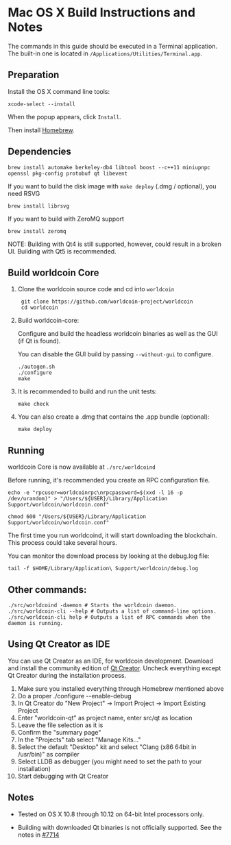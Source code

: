 Mac OS X Build Instructions and Notes
====================================
The commands in this guide should be executed in a Terminal application.
The built-in one is located in `/Applications/Utilities/Terminal.app`.

Preparation
-----------
Install the OS X command line tools:

`xcode-select --install`

When the popup appears, click `Install`.

Then install [Homebrew](https://brew.sh).

Dependencies
----------------------

    brew install automake berkeley-db4 libtool boost --c++11 miniupnpc openssl pkg-config protobuf qt libevent

If you want to build the disk image with `make deploy` (.dmg / optional), you need RSVG

    brew install librsvg

If you want to build with ZeroMQ support
    
    brew install zeromq

NOTE: Building with Qt4 is still supported, however, could result in a broken UI. Building with Qt5 is recommended.

Build worldcoin Core
------------------------

1. Clone the worldcoin source code and cd into `worldcoin`

        git clone https://github.com/worldcoin-project/worldcoin
        cd worldcoin

2.  Build worldcoin-core:

    Configure and build the headless worldcoin binaries as well as the GUI (if Qt is found).

    You can disable the GUI build by passing `--without-gui` to configure.

        ./autogen.sh
        ./configure
        make

3.  It is recommended to build and run the unit tests:

        make check

4.  You can also create a .dmg that contains the .app bundle (optional):

        make deploy

Running
-------

worldcoin Core is now available at `./src/worldcoind`

Before running, it's recommended you create an RPC configuration file.

    echo -e "rpcuser=worldcoinrpc\nrpcpassword=$(xxd -l 16 -p /dev/urandom)" > "/Users/${USER}/Library/Application Support/worldcoin/worldcoin.conf"

    chmod 600 "/Users/${USER}/Library/Application Support/worldcoin/worldcoin.conf"

The first time you run worldcoind, it will start downloading the blockchain. This process could take several hours.

You can monitor the download process by looking at the debug.log file:

    tail -f $HOME/Library/Application\ Support/worldcoin/debug.log

Other commands:
-------

    ./src/worldcoind -daemon # Starts the worldcoin daemon.
    ./src/worldcoin-cli --help # Outputs a list of command-line options.
    ./src/worldcoin-cli help # Outputs a list of RPC commands when the daemon is running.

Using Qt Creator as IDE
------------------------
You can use Qt Creator as an IDE, for worldcoin development.
Download and install the community edition of [Qt Creator](https://www.qt.io/download/).
Uncheck everything except Qt Creator during the installation process.

1. Make sure you installed everything through Homebrew mentioned above
2. Do a proper ./configure --enable-debug
3. In Qt Creator do "New Project" -> Import Project -> Import Existing Project
4. Enter "worldcoin-qt" as project name, enter src/qt as location
5. Leave the file selection as it is
6. Confirm the "summary page"
7. In the "Projects" tab select "Manage Kits..."
8. Select the default "Desktop" kit and select "Clang (x86 64bit in /usr/bin)" as compiler
9. Select LLDB as debugger (you might need to set the path to your installation)
10. Start debugging with Qt Creator

Notes
-----

* Tested on OS X 10.8 through 10.12 on 64-bit Intel processors only.

* Building with downloaded Qt binaries is not officially supported. See the notes in [#7714](https://github.com/bitcoin/bitcoin/issues/7714)
